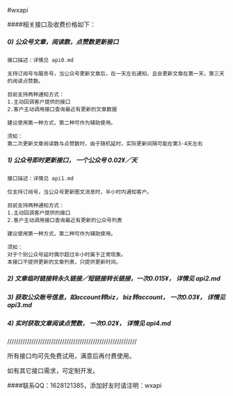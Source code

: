 #wxapi

####相关接口及收费价格如下：

##### 0) 公众号文章，阅读数，点赞数更新接口

```
接口描述：详情见 api0.md

支持订阅号与服务号，当公众号更新文章后，在一天左右通知，且会更新文章在第一天，第三天的阅读点赞数。

目前支持两种通知方式：
1.主动回调客户提供的接口
2.客户主动调用接口查询最近有更新的文章数据

建议使用第一种方式，第二种可作为辅助使用。

须知：
第二次更新文章阅读数与点赞数时，由于随机延时，实际更新间隔可能在第3-4天左右
```

##### 1) 公众号即时更新接口， 一个公众号 0.02¥／天

```
接口描述：详情见 api1.md

仅支持订阅号，当公众号更新图文消息时，半小时内通知客户。

目前支持两种通知方式：
1.主动回调客户提供的接口
2.客户主动调用接口查询最近有更新的公众号列表

建议使用第一种方式，第二种可作为辅助使用。

须知：
对于个别公众号延时偶尔超过半小时属于正常现象。
本接口不提供更新的文章列表，只提供更新时间。
```

##### 2) 文章临时链接转永久链接／短链接转长链接，一次0.015¥， 详情见 api2.md

##### 3) 获取公众账号信息，如account转biz， biz转account， 一次0.03¥， 详情见 api3.md

##### 4) 实时获取文章阅读点赞数， 一次0.02¥， 详情见 api4.md
///////////////////////////////////////////////////////////

所有接口均可先免费试用，满意后再付费使用。

如有其它接口需求，可定制开发。

####联系QQ：1628121385，添加好友时请注明：wxapi
